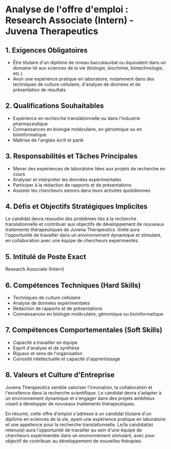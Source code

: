 # Analyse de l'offre d'emploi : Research Associate (Intern) - Juvena Therapeutics

## 1. Exigences Obligatoires
- Être titulaire d'un diplôme de niveau baccalauréat ou équivalent dans un domaine lié aux sciences de la vie (biologie, biochimie, biotechnologie, etc.)
- Avoir une expérience pratique en laboratoire, notamment dans des techniques de culture cellulaire, d'analyse de données et de présentation de résultats

## 2. Qualifications Souhaitables
- Expérience en recherche translationnelle ou dans l'industrie pharmaceutique
- Connaissances en biologie moléculaire, en génomique ou en bioinformatique
- Maîtrise de l'anglais écrit et parlé

## 3. Responsabilités et Tâches Principales
- Mener des expériences de laboratoire liées aux projets de recherche en cours
- Analyser et interpréter les données expérimentales
- Participer à la rédaction de rapports et de présentations
- Assister les chercheurs seniors dans leurs activités quotidiennes

## 4. Défis et Objectifs Stratégiques Implicites
Le candidat devra résoudre des problèmes liés à la recherche translationnelle et contribuer aux objectifs de développement de nouveaux traitements thérapeutiques de Juvena Therapeutics. Il/elle aura l'opportunité de travailler dans un environnement dynamique et stimulant, en collaboration avec une équipe de chercheurs expérimentés.

## 5. Intitulé de Poste Exact
Research Associate (Intern)

## 6. Compétences Techniques (Hard Skills)
- Techniques de culture cellulaire
- Analyse de données expérimentales
- Rédaction de rapports et de présentations
- Connaissances en biologie moléculaire, génomique ou bioinformatique

## 7. Compétences Comportementales (Soft Skills)
- Capacité à travailler en équipe
- Esprit d'analyse et de synthèse
- Rigueur et sens de l'organisation
- Curiosité intellectuelle et capacité d'apprentissage

## 8. Valeurs et Culture d'Entreprise
Juvena Therapeutics semble valoriser l'innovation, la collaboration et l'excellence dans la recherche scientifique. Le candidat devra s'adapter à un environnement dynamique et s'engager dans des projets ambitieux visant à développer de nouveaux traitements thérapeutiques.

En résumé, cette offre d'emploi s'adresse à un candidat titulaire d'un diplôme en sciences de la vie, ayant une expérience pratique en laboratoire et une appétence pour la recherche translationnelle. Le/la candidat(e) retenu(e) aura l'opportunité de travailler au sein d'une équipe de chercheurs expérimentés dans un environnement stimulant, avec pour objectif de contribuer au développement de nouvelles thérapies.